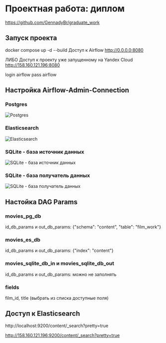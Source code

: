 # Проектная работа: диплом
https://github.com/GennadyBr/graduate_work


## Запуск проекта
docker compose up -d --build
Доступ к Airflow
http://0.0.0.0:8080

ЛИБО
Доступ к проекту уже запущенному на Yandex Cloud
http://158.160.121.196:8080


login airflow
pass airflow


## Настройка Airflow-Admin-Connection
### Postgres
![Postgres](images%2Fmovies_pg_db.png)

### Elasticsearch
![Elasticsearch](images%2Fmovies_es_db.png)

### SQLite - база источник данных
![SQLite - база источник данных](images%2Fmovies_sqlite_db_in.png)

### SQLite - база получатель данных
![SQLite - база получатель данных](images%2Fmovies_sqlite_db_out.png)


## Настойка DAG Params
### movies_pg_db
id_db_params и out_db_params: 	{"schema": "content", "table": "film_work"}

### movies_es_db
id_db_params и out_db_params: 	{"index": "content"}

### movies_sqlite_db_in и movies_sqlite_db_out
id_db_params и out_db_params: можно не заполнять

### fields
film_id, title (выбрать из списка доступные поля)


## Доступ к Elasticsearch
http://localhost:9200/content/_search?pretty=true

http://158.160.121.196:9200/content/_search?pretty=true
